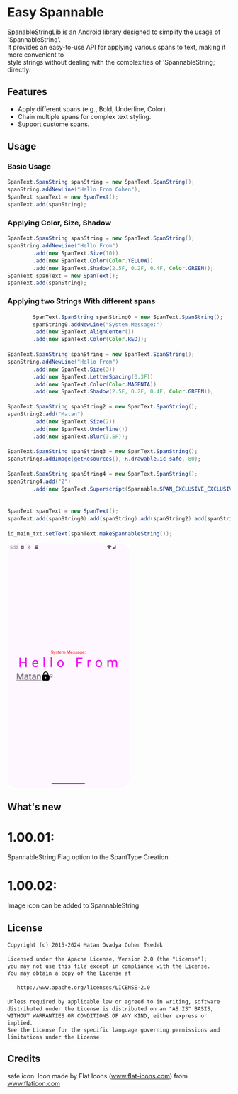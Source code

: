# Easy Spannable

SpanableStringLib is an Android library designed to simplify the usage of 'SpannableString'.   
It provides an easy-to-use API for applying various spans to text, making it more convenient to   
style strings without dealing with the complexities of 'SpannableString; directly.   

## Features
- Apply different spans (e.g., Bold, Underline, Color).  
- Chain multiple spans for complex text styling.  
- Support custome spans.  

## Usage

### Basic Usage

```java
SpanText.SpanString spanString = new SpanText.SpanString();
spanString.addNewLine("Hello From Cohen");
SpanText spanText = new SpanText();
spanText.add(spanString);
```

### Applying Color, Size, Shadow

```java
SpanText.SpanString spanString = new SpanText.SpanString();
spanString.addNewLine("Hello From")
        .add(new SpanText.Size(10))
        .add(new SpanText.Color(Color.YELLOW))
        .add(new SpanText.Shadow(2.5F, 0.2F, 0.4F, Color.GREEN));
SpanText spanText = new SpanText();
spanText.add(spanString);
```

### Applying two Strings With different spans

```java
        SpanText.SpanString spanString0 = new SpanText.SpanString();
        spanString0.addNewLine("System Message:")
        .add(new SpanText.AlignCenter())
        .add(new SpanText.Color(Color.RED));

SpanText.SpanString spanString = new SpanText.SpanString();
spanString.addNewLine("Hello From")
        .add(new SpanText.Size(3))
        .add(new SpanText.LetterSpacing(0.3F))
        .add(new SpanText.Color(Color.MAGENTA))
        .add(new SpanText.Shadow(2.5F, 0.2F, 0.4F, Color.GREEN));

SpanText.SpanString spanString2 = new SpanText.SpanString();
spanString2.add("Matan")
        .add(new SpanText.Size(2))
        .add(new SpanText.Underline())
        .add(new SpanText.Blur(3.5F));

SpanText.SpanString spanString3 = new SpanText.SpanString();
spanString3.addImage(getResources(), R.drawable.ic_safe, 80);

SpanText.SpanString spanString4 = new SpanText.SpanString();
spanString4.add("2")
        .add(new SpanText.Superscript(Spannable.SPAN_EXCLUSIVE_EXCLUSIVE));


SpanText spanText = new SpanText();
spanText.add(spanString0).add(spanString).add(spanString2).add(spanString3).add(spanString4);

id_main_txt.setText(spanText.makeSpannableString());
```
![Spannable_image](./SpannableStr_img.png)

## What's new
# 1.00.01:

SpannableString Flag option to the SpantType Creation

# 1.00.02:

Image icon can be added to SpannableString

## License
        
```
Copyright (c) 2015-2024 Matan Ovadya Cohen Tsedek

Licensed under the Apache License, Version 2.0 (the "License");  
you may not use this file except in compliance with the License.  
You may obtain a copy of the License at  

   http://www.apache.org/licenses/LICENSE-2.0  

Unless required by applicable law or agreed to in writing, software  
distributed under the License is distributed on an "AS IS" BASIS,  
WITHOUT WARRANTIES OR CONDITIONS OF ANY KIND, either express or implied.  
See the License for the specific language governing permissions and  
limitations under the License.  
```

## Credits

safe icon: Icon made by Flat Icons (www.flat-icons.com) from www.flaticon.com 

